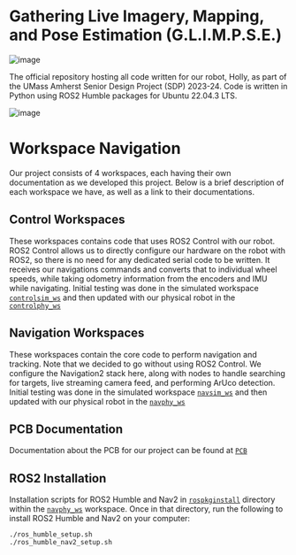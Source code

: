 # Gathering Live Imagery, Mapping, and Pose Estimation (G.L.I.M.P.S.E.)
![image](https://github.com/Samalmeida1028/sdp-team-12/assets/41523488/5f221be7-6dd9-4fe7-a9ac-2a6424f06dc6)

The official repository hosting all code written for our robot, Holly, as part of the UMass Amherst Senior Design Project (SDP) 2023-24. Code is written in Python using ROS2 Humble packages for Ubuntu 22.04.3 LTS. 

![image](https://github.com/Samalmeida1028/sdp-team-12/assets/41523488/f71b7bcf-c46c-49c1-87e7-a0b400572acd)

# Workspace Navigation
Our project consists of 4 workspaces, each having their own documentation as we developed this project. Below is a brief description of each workspace we have, as well as a link to their documentations.

## Control Workspaces
These workspaces contains code that uses ROS2 Control with our robot. ROS2 Control allows us to directly configure our hardware on the robot with ROS2, so there is no need for any dedicated serial code to be written. It receives our navigations commands and converts that to individual wheel speeds, while taking odometry information from the encoders and IMU while navigating. Initial testing was done in the simulated workspace [```controlsim_ws```](https://github.com/Samalmeida1028/sdp-team-12/blob/nav_stable/controlsim_ws/README.md) and then updated with our physical robot in the [```controlphy_ws```](https://github.com/Samalmeida1028/sdp-team-12/blob/nav_stable/controlphy_ws/README.md)

## Navigation Workspaces
These workspaces contain the core code to perform navigation and tracking. Note that we decided to go without using ROS2 Control. We configure the Navigation2 stack here, along with nodes to handle searching for targets, live streaming camera feed, and performing ArUco detection. Initial testing was done in the simulated workspace [```navsim_ws```](https://github.com/Samalmeida1028/sdp-team-12/blob/nav_stable/navsim_ws/README.md) and then updated with our physical robot in the [```navphy_ws```](https://github.com/Samalmeida1028/sdp-team-12/blob/nav_stable/navphy_ws/README.md)

## PCB Documentation 
Documentation about the PCB for our project can be found at [```PCB```](https://github.com/Samalmeida1028/sdp-team-12/tree/nav_stable/PCB)

## ROS2 Installation
Installation scripts for ROS2 Humble and Nav2 in [```rospkginstall```](https://github.com/Samalmeida1028/sdp-team-12/tree/nav_stable/navphy_ws/rospkgsinstall) directory within the [```navphy_ws```](https://github.com/Samalmeida1028/sdp-team-12/blob/nav_stable/navphy_ws/README.md) workspace. Once in that directory, run the following to install ROS2 Humble and Nav2 on your computer:
```
./ros_humble_setup.sh
./ros_humble_nav2_setup.sh
```
